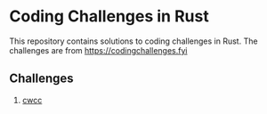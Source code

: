 # Coding Challenges in Rust

This repository contains solutions to coding challenges in Rust. The challenges are from https://codingchallenges.fyi

## Challenges

1. [cwcc](https://github.com/piyushhagarwal/Coding_Challenges_Rust/tree/main/ccwc)
